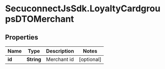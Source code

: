 # SecuconnectJsSdk.LoyaltyCardgroupsDTOMerchant

## Properties
Name | Type | Description | Notes
------------ | ------------- | ------------- | -------------
**id** | **String** | Merchant id | [optional] 


